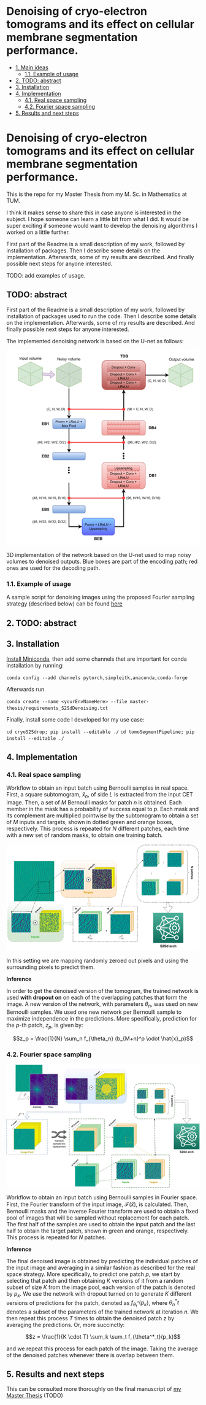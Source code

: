 # Denoising of cryo-electron tomograms and its effect on cellular membrane segmentation performance. <!-- omit in toc --> 

- [1. Main ideas](#1-main-ideas)
  - [1.1. Example of usage](#11-example-of-usage)
- [2. TODO: abstract](#2-todo-abstract)
- [3. Installation](#3-installation)
- [4. Implementation](#4-implementation)
  - [4.1. Real space sampling](#41-real-space-sampling)
  - [4.2. Fourier space sampling](#42-fourier-space-sampling)
- [5. Results and next steps](#5-results-and-next-steps)

# Denoising of cryo-electron tomograms and its effect on cellular membrane segmentation performance.

This is the repo for my Master Thesis from my M. Sc. in Mathematics at TUM.

I think it makes sense to share this in case anyone is interested in the subject. I hope someone can learn a little bit from what I did. It would be super exciting if someone would want to develop the denoising algorithms I worked on a little further.

First part of the Readme is a small description of my work, followed by installation of packages. Then I describe some details on the implementation. Afterwards, some of my results are described. And finally possible next steps for anyone interested.

TODO: add examples of usage.

## TODO: abstract

First part of the Readme is a small description of my work, followed by installation of packages used to run the code. Then I describe some details on the implementation. Afterwards, some of my results are described. And finally possible next steps for anyone interested.

The implemented denoising network is based on the U-net as follows:

![3D U-net](images/s2sd_architecture_ours-min.png)

3D implementation of the network based on the U-net used to map noisy volumes to denoised outputs. Blue boxes are part of the encoding path; red ones are used for the decoding path.


### 1.1. Example of usage

A sample script for denoising images using the proposed Fourier sampling strategy (described below) can be found [here](https://github.com/Fickincool/master-thesis/blob/cet_denoising/scripts/denoisingUnet_training/run_training_experiment.py)

## 2. TODO: abstract

## 3. Installation 

[Install Miniconda](https://docs.conda.io/en/latest/miniconda.html), then add some channels thet are important for conda installation by running:

`conda config --add channels pytorch,simpleitk,anaconda,conda-forge`

Afterwards run

`conda create --name <yourEnvNameHere> --file master-thesis/requirements_S2SdDenoising.txt`

Finally, install some code I developed for my use case:

`cd cryoS2Sdrop; pip install --editable ./`
`cd tomoSegmentPipeline; pip install --editable ./`

## 4. Implementation

### 4.1. Real space sampling

Workflow to obtain an input batch using Bernoulli samples in real space. First, a square subtomogram, $\hat{x}_n$, of side $L$ is extracted from the input CET image. Then, a set of $M$ Bernoulli masks for patch $n$ is obtained. Each member in the mask has a probability of success equal to $p$. Each mask and its complement are multiplied pointwise by the subtomogram to obtain a set of $M$ inputs and targets, shown in dotted green and orange boxes, respectively. This process is repeated for $N$ different patches, each time with a new set of random masks, to obtain one training batch.

![Real sampling strategy](images/bernoulli_sampling_real-min.png)

In this setting we are mapping randomly zeroed out pixels and using the surrounding pixels to predict them.

**Inference**

In order to get the denoised version of the tomogram, the trained network is used **with dropout on** on each of the overlapping patches that form the image. A new version of the network,  with parameters $\theta_n$, was used on new Bernoulli samples. We used one new network per Bernoulli sample to maximize independence in the predictions. More specifically, prediction for the $p$-th patch, $z_p$, is given by:

$$z_p = \frac{1}{N} \sum_n f_{\theta_n} (b_{M+n}^p \odot \hat{x}_p)$$

### 4.2. Fourier space sampling

![Fourier sampling strategy](images/Dataloader_sampling-Fourier.jpg)

Workflow to obtain an input batch using Bernoulli samples in Fourier space. First, the Fourier transform of the input image, $\mathcal{F}(\hat{x})$, is calculated. Then, Bernoulli masks and the inverse Fourier transform are used to obtain a fixed pool of images that will be sampled without replacement for each patch. The first half of the samples are used to obtain the input patch and the last half to obtain the target patch, shown in green and orange, respectively. This process is repeated for $N$ patches.

**Inference**

The final denoised image is obtained by predicting the individual patches of the input image and averaging in a similar fashion as described for the real space strategy. More specifically, to predict one patch $p$, we start by selecting that patch and then obtaining $K$ versions of it from a random subset of size $K$ from the image pool, each version of the patch is denoted by $p_k$. We use the network with dropout turned on to generate $K$ different versions of predictions for the patch, denoted as $f_{\theta^*_t}(p_k)$, where $\theta^*_nt$ denotes a subset of the parameters of the trained network at iteration $n$. We then repeat this process $T$ times to obtain the denoised patch $z$ by averaging the predictions. Or, more succinctly:

$$z = \frac{1}{K \cdot T} \sum_k \sum_t f_{\theta^*_t}(p_k)$$

and we repeat this process for each patch of the image. Taking the average of the denoised patches whenever there is overlap between them.


## 5. Results and next steps

This can be consulted more thoroughly on the final manuscript of [my Master Thesis]() (TODO)
